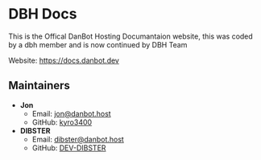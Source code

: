 # DBH Docs
This is the Offical DanBot Hosting Documantaion website, this was coded by a dbh member and is now continued by DBH Team

Website: https://docs.danbot.dev

## Maintainers
- **Jon**
    - Email: jon@danbot.host
    - GitHub: [kyro3400](https://github.com/kyro3400)
- **DIBSTER**
    - Email: dibster@danbot.host
    - GitHub: [DEV-DIBSTER](https://github.com/DEV-DIBSTER)
